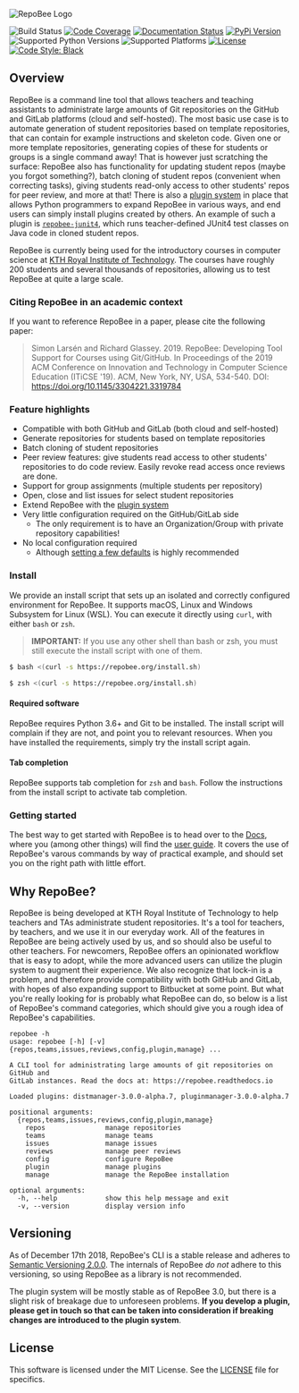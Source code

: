 ![RepoBee Logo](docs/images/RepoBee_large-black.png)

![Build Status](https://github.com/repobee/repobee/workflows/tests/badge.svg)
[![Code Coverage](https://codecov.io/gh/repobee/repobee/branch/master/graph/badge.svg)](https://codecov.io/gh/repobee/repobee)
[![Documentation Status](https://readthedocs.org/projects/repobee/badge/?version=stable)](http://repobee.readthedocs.io/en/stable/)
[![PyPi Version](https://badge.fury.io/py/repobee.svg)](https://badge.fury.io/py/repobee)
![Supported Python Versions](https://img.shields.io/badge/python-3.6%2C%203.7%2C%203.8-blue.svg)
![Supported Platforms](https://img.shields.io/badge/platforms-Linux%2C%20macOS-blue.svg)
[![License](https://img.shields.io/badge/license-MIT-blue.svg)](LICENSE)
[![Code Style: Black](https://img.shields.io/badge/code%20style-black-000000.svg)](https://github.com/ambv/black)

## Overview
RepoBee is a command line tool that allows teachers and teaching assistants
to administrate large amounts of Git repositories on the GitHub and GitLab
platforms (cloud and self-hosted). The most basic use case is to automate
generation of student repositories based on template repositories, that can
contain for example instructions and skeleton code. Given one or more template
repositories, generating copies of these for students or groups is a single
command away! That is however just scratching the surface: RepoBee also has
functionality for updating student repos (maybe you forgot something?), batch
cloning of student repos (convenient when correcting tasks), giving students
read-only access to other students' repos for peer review, and more at that!
There is also a [plugin system](https://github.com/repobee/repobee-plug) in
place that allows Python programmers to expand RepoBee in various ways, and end
users can simply install plugins created by others. An example of such a plugin
is [`repobee-junit4`](https://github.com/repobee/repobee-junit4), which runs
teacher-defined JUnit4 test classes on Java code in cloned student repos.

RepoBee is currently being used for the introductory courses in computer science at
[KTH Royal Institute of Technology](https://www.kth.se/en/eecs). The
courses have roughly 200 students and several thousands of repositories,
allowing us to test RepoBee at quite a large scale.

### Citing RepoBee in an academic context
If you want to reference RepoBee in a paper, please cite the following paper:

> Simon Larsén and Richard Glassey. 2019. RepoBee: Developing Tool Support for
> Courses using Git/GitHub. In Proceedings of the 2019 ACM Conference on
> Innovation and Technology in Computer Science Education (ITiCSE '19). ACM,
> New York, NY, USA, 534-540. DOI: https://doi.org/10.1145/3304221.3319784

### Feature highlights
* Compatible with both GitHub and GitLab (both cloud and self-hosted)
* Generate repositories for students based on template repositories
* Batch cloning of student repositories
* Peer review features: give students read access to other students'
  repositories to do code review. Easily revoke read access once reviews are
  done.
* Support for group assignments (multiple students per repository)
* Open, close and list issues for select student repositories
* Extend RepoBee with the
  [plugin system](https://repobee.readthedocs.io/en/stable/plugins.html)
* Very little configuration required on the GitHub/GitLab side
    - The only requirement is to have an Organization/Group with private repository
      capabilities!
* No local configuration required
    - Although [setting a few defaults](https://repobee.readthedocs.io/en/stable/getting_started.html#configure-repobee-for-the-target-organization-the-config-category)
      is highly recommended

### Install
We provide an install script that sets up an isolated and correctly configured
environment for RepoBee. It supports macOS, Linux and Windows Subsystem for
Linux (WSL). You can execute it directly using `curl`, with either `bash` or
`zsh`.

> **IMPORTANT:** If you use any other shell than bash or zsh, you must still
> execute the install script with one of them.

```bash
$ bash <(curl -s https://repobee.org/install.sh)
```

```bash
$ zsh <(curl -s https://repobee.org/install.sh)
```

#### Required software
RepoBee requires Python 3.6+ and Git to be installed. The install script will
complain if they are not, and point you to relevant resources. When you have
installed the requirements, simply try the install script again.

#### Tab completion
RepoBee supports tab completion for `zsh` and `bash`. Follow the instructions
from the install script to activate tab completion.

### Getting started
The best way to get started with RepoBee is to head over to the
[Docs](https://repobee.readthedocs.io/en/stable/), where you (among other
things) will find the
[user guide](https://repobee.readthedocs.io/en/stable/userguide.html).
It covers the use of RepoBee's varous commands by way of practical example,
and should set you on the right path with little effort.

## Why RepoBee?
RepoBee is being developed at KTH Royal Institute of Technology to
help teachers and TAs administrate student repositories. It's a tool for
teachers, by teachers, and we use it in our everyday work. All of the features
in RepoBee are being actively used by us, and so should also be useful to other
teachers.  For newcomers, RepoBee offers an opinionated workflow that is easy
to adopt, while the more advanced users can utilize the plugin system to
augment their experience. We also recognize that lock-in is a problem, and
therefore provide compatibility with both GitHub and GitLab, with hopes of also
expanding support to Bitbucket at some point. But what you're really looking
for is probably what RepoBee can do, so below is a list of RepoBee's command
categories, which should give you a rough idea of RepoBee's capabilities.

```
repobee -h
usage: repobee [-h] [-v] {repos,teams,issues,reviews,config,plugin,manage} ...

A CLI tool for administrating large amounts of git repositories on GitHub and
GitLab instances. Read the docs at: https://repobee.readthedocs.io

Loaded plugins: distmanager-3.0.0-alpha.7, pluginmanager-3.0.0-alpha.7

positional arguments:
  {repos,teams,issues,reviews,config,plugin,manage}
    repos               manage repositories
    teams               manage teams
    issues              manage issues
    reviews             manage peer reviews
    config              configure RepoBee
    plugin              manage plugins
    manage              manage the RepoBee installation

optional arguments:
  -h, --help            show this help message and exit
  -v, --version         display version info
```

## Versioning
As of December 17th 2018, RepoBee's CLI is a stable release and adheres to
[Semantic Versioning 2.0.0](https://semver.org/spec/v2.0.0.html). The internals
of RepoBee _do not_ adhere to this versioning, so using RepoBee as a library
is not recommended.

The plugin system will be mostly stable as of RepoBee 3.0, but there is a
slight risk of breakage due to unforeseen problems. **If you develop a plugin,
please get in touch so that can be taken into consideration if breaking changes
are introduced to the plugin system**.

## License
This software is licensed under the MIT License. See the [LICENSE](LICENSE)
file for specifics.
